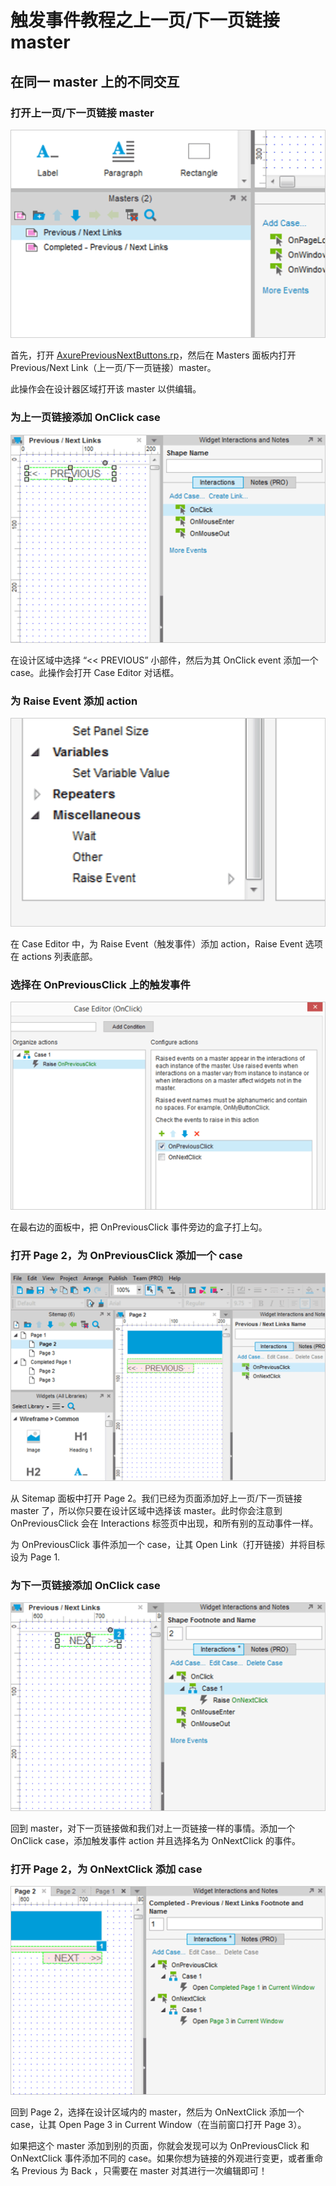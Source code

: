 # 触发事件教程之上一页/下一页链接 master

## 在同一 master 上的不同交互

### 打开上一页/下一页链接 master
![](images/masters-tutorials-previous-next-link-1.png)

首先，打开 [AxurePreviousNextButtons.rp](/downloads/AxurePreviousNextButtons.rp)，然后在 Masters 面板内打开 Previous/Next Link（上一页/下一页链接）master。

此操作会在设计器区域打开该 master 以供编辑。 

### 为上一页链接添加 OnClick case

![](images/masters-tutorials-previous-next-link-2.png)

在设计区域中选择 “<< PREVIOUS” 小部件，然后为其 OnClick event 添加一个 case。此操作会打开 Case Editor 对话框。

### 为 Raise Event 添加 action

![](images/masters-tutorials-previous-next-link-3.png)

在 Case Editor 中，为 Raise Event（触发事件）添加 action，Raise Event 选项在 actions 列表底部。

### 选择在 OnPreviousClick 上的触发事件

![](images/masters-tutorials-previous-next-link-4.png)

在最右边的面板中，把 OnPreviousClick 事件旁边的盒子打上勾。

### 打开 Page 2，为 OnPreviousClick 添加一个 case

![](images/masters-tutorials-previous-next-link-5.png)

从 Sitemap 面板中打开 Page 2。我们已经为页面添加好上一页/下一页链接 master 了，所以你只要在设计区域中选择该 master。此时你会注意到 OnPreviousClick 会在 Interactions 标签页中出现，和所有别的互动事件一样。

为 OnPreviousClick 事件添加一个 case，让其 Open Link（打开链接）并将目标设为 Page 1.

### 为下一页链接添加 OnClick case

![](images/masters-tutorials-previous-next-link-6.png)

回到 master，对下一页链接做和我们对上一页链接一样的事情。添加一个 OnClick case，添加触发事件 action 并且选择名为 OnNextClick 的事件。

### 打开 Page 2，为 OnNextClick 添加 case

![](images/masters-tutorials-previous-next-link-7.png)

回到 Page 2，选择在设计区域内的 master，然后为 OnNextClick 添加一个 case，让其 Open Page 3 in Current Window（在当前窗口打开 Page 3）。

如果把这个 master 添加到别的页面，你就会发现可以为 OnPreviousClick 和 OnNextClick 事件添加不同的 case。如果你想为链接的外观进行变更，或者重命名 Previous 为 Back ，只需要在 master 对其进行一次编辑即可！
